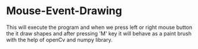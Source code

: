 # Mouse-Event-Drawing
This will execute the program and when we press left or right mouse button the it draw shapes and after pressing 'M' key it will behave as a paint brush with the help of openCv and numpy library.
